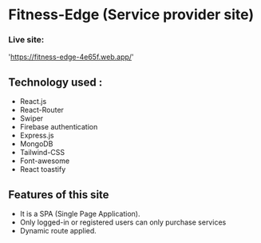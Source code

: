 # Fitness-Edge (Service provider site)

### Live site: 

'https://fitness-edge-4e65f.web.app/'

## Technology used :

- React.js
- React-Router
- Swiper
- Firebase authentication
- Express.js
- MongoDB
- Tailwind-CSS
- Font-awesome
- React toastify

## Features of this site

- It is a SPA (Single Page Application).
- Only logged-in or registered users can only purchase services
- Dynamic route applied.



